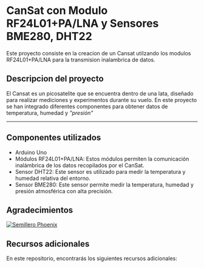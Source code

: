 # CanSat con Modulo RF24L01+PA/LNA y Sensores BME280, DHT22

Este proyecto consiste en la creacion de un Cansat utilzando los modulos RF24L01+PA/LNA para la transmision inalambrica de datos. 

## Descripcion del proyecto

El Cansat es un picosatelite que se encuentra dentro de una lata, diseñado para realizar mediciones y experimentos durante su vuelo. En este proyecto se han integrado diferentes componentes para obtener datos de temperatura, humedad y *"presión"*

---
## Componentes utilizados 

- Arduino Uno
- Módulos RF24L01+PA/LNA: Estos módulos permiten la comunicación inalámbrica de los datos recopilados por el CanSat.
- Sensor DHT22: Este sensor es utilizado para medir la temperatura y humedad relativa del entorno. 
- Sensor BME280: Este sensor permite medir la temperatura, humedad y presión atmosférica con alta precisión. 

## Agradecimientos 

[![Semillero Phoenix](https://i.postimg.cc/nzZ8YbSv/logo-phoenix-color.png)](https://postimg.cc/gwMBm5WJ)

## Recursos adicionales 

En este repositorio, encontrarás los siguientes recursos adicionales:

